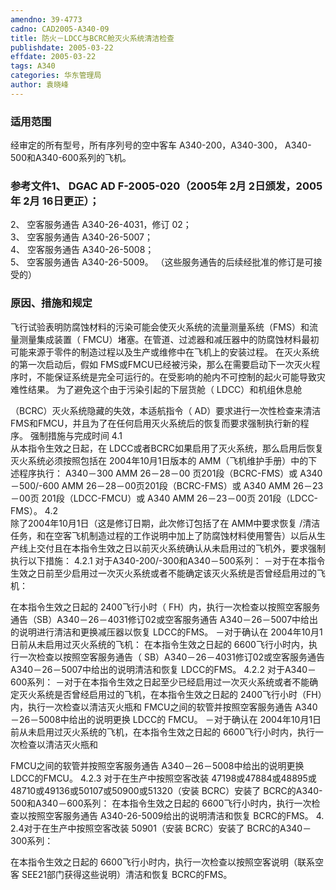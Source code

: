 ```yaml
---
amendno: 39-4773
cadno: CAD2005-A340-09
title: 防火－LDCC与BCRC舱灭火系统清洁检查
publishdate: 2005-03-22
effdate: 2005-03-22
tags: A340
categories: 华东管理局
author: 袁晓峰
---
```


### 适用范围 
经审定的所有型号，所有序列号的空中客车 A340-200，A340-300， A340-500和A340-600系列的飞机。

### 参考文件1、 DGAC AD F-2005-020（2005年 2月 2日颁发，2005年 2月 16日更正）； 
2、 空客服务通告 A340-26-4031，修订 02；  
3、 空客服务通告 A340-26-5007；  
4、 空客服务通告 A340-26-5008；  
5、 空客服务通告 A340-26-5009。 
（这些服务通告的后续经批准的修订是可接受的）

### 原因、措施和规定 
飞行试验表明防腐蚀材料的污染可能会使灭火系统的流量测量系统（FMS）和流量测量集成装置（ FMCU）堵塞。在管道、过滤器和减压器中的防腐蚀材料最初可能来源于零件的制造过程以及生产或维修中在飞机上的安装过程。 
在灭火系统的第一次启动后，假如 FMS或FMCU已经被污染，那么在需要启动下一次灭火程序时，不能保证系统是完全可运行的。在受影响的舱内不可控制的起火可能导致灾难性结果。 
为了避免这个由于污染引起的下层货舱（ LDCC）和机组休息舱
  
（BCRC）灭火系统隐藏的失效，本适航指令（ AD）要求进行一次性检查来清洁 FMS和FMCU，并且为了在任何启用灭火系统后的恢复而要求强制执行新的程序。 
强制措施与完成时间 
4.1  
从本指令生效之日起，在 LDCC或者BCRC如果启用了灭火系统，那么启用后恢复灭火系统必须按照包括在 2004年10月1日版本的 AMM（飞机维护手册）中的下述程序执行： 
A340－300 AMM 26－28－00 页201段（BCRC-FMS）或 A340－500/-600 AMM 26－28－00页201段（BCRC-FMS）或 A340 AMM 26－23－00页 201段（LDCC-FMCU）或 A340 AMM 26－23－00页 201段（LDCC-FMS）。 
4.2  
除了2004年10月1日（这是修订日期，此次修订包括了在 AMM中要求恢复 /清洁任务，和在空客飞机制造过程的工作说明中加上了防腐蚀材料使用警告）以后从生产线上交付且在本指令生效之日以前灭火系统确认从未启用过的飞机外，要求强制执行以下措施： 
4.2.1 
对于A340-200/-300和A340－500系列： －对于在本指令生效之日前至少启用过一次灭火系统或者不能确定该灭火系统是否曾经启用过的飞机：

在本指令生效之日起的 2400飞行小时（ FH）内，执行一次检查以按照空客服务通告（SB）A340－26－4031修订02或空客服务通告 A340－26－5007中给出的说明进行清洁和更换减压器以恢复 LDCC的FMS。
－对于确认在 2004年10月1日前从未启用过灭火系统的飞机： 
在本指令生效之日起的 6600飞行小时内，执行一次检查以按照空客服务通告（ SB）A340－26－4031修订02或空客服务通告 A340－26－5007中给出的说明清洁和恢复 LDCC的FMS。 
4.2.2 对于A340－600系列：
－对于在本指令生效之日起至少已经启用过一次灭火系统或者不能确定灭火系统是否曾经启用过的飞机，在本指令生效之日起的 2400飞行小时（FH）内，执行一次检查以清洁灭火瓶和 FMCU之间的软管并按照空客服务通告 A340－26－5008中给出的说明更换 LDCC的 FMCU。 
－对于确认在 2004年10月1日前从未启用过灭火系统的飞机，在本指令生效之日起的 6600飞行小时内，执行一次检查以清洁灭火瓶和
  
FMCU之间的软管并按照空客服务通告 A340－26－5008中给出的说明更换LDCC的FMCU。 
4.2.3 
对于在生产中按照空客改装 47198或47884或48895或48710或49136或50107或50900或51320（安装 BCRC）安装了 BCRC的A340-500和A340－600系列： 
在本指令生效之日起的 6600飞行小时内，执行一次检查以按照空客服务通告 A340-26-5009给出的说明清洁和恢复 BCRC的FMS。 
4.
2.4对于在生产中按照空客改装 50901（安装 BCRC）安装了 BCRC的A340－300系列： 

在本指令生效之日起的 6600飞行小时内，执行一次检查以按照空客说明（联系空客 SEE21部门获得这些说明）清洁和恢复 BCRC的FMS。
